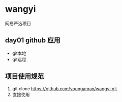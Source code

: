 # wangyi
网易严选项目

## day01 github 应用
- git本地
- git远程


## 项目使用规范
1. git clone https://github.com/younganran/wangyi.git
2. 直接使用



